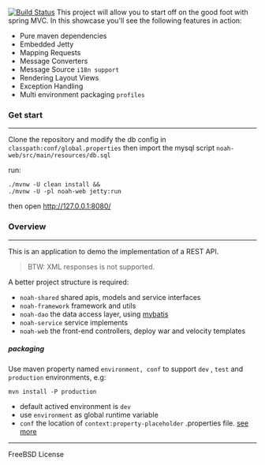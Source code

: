 [![Build Status](https://travis-ci.org/mycoin/noah.svg?branch=master)](https://travis-ci.org/mycoin/noah)
This project will allow you to start off on the good foot with spring MVC. In this showcase you'll see the following features in action:

- Pure maven dependencies
- Embedded Jetty
- Mapping Requests
- Message Converters
- Message Source `i18n support`
- Rendering Layout Views
- Exception Handling
- Multi environment packaging `profiles`

### Get start
---
Clone the repository and modify the db config in `classpath:conf/global.properties` then import the mysql script `noah-web/src/main/resources/db.sql `

run:

```shell
./mvnw -U clean install &&
./mvnw -U -pl noah-web jetty:run
```

then open http://127.0.0.1:8080/

### Overview
---
This is an application to demo the implementation of a REST API.
> BTW: XML responses is not supported.

A better project structure is required:

- `noah-shared` shared apis, models and service interfaces
- `noah-framework` framework and utils
- `noah-dao` the data access layer, using [mybatis ](https://github.com/mybatis/)
- `noah-service` service implements
- `noah-web` the front-end controllers, deploy war and velocity templates

##### packaging

Use maven property named `environment, conf`  to  support `dev` , `test`  and `production` environments, e.g:

```
mvn install -P production
```

- default actived environment is `dev`
- use `environment` as global runtime variable
- `conf` the location of `context:property-placeholder` .properties file. [see more](https://github.com/mycoin/noah/blob/master/pom.xml)

---

FreeBSD License
